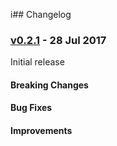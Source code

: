 i## Changelog

### [v0.2.1](https://github.com/dansteen/consuldog/releases/tag/v0.2.1) - 28 Jul 2017
Initial release

#### Breaking Changes

#### Bug Fixes

#### Improvements


